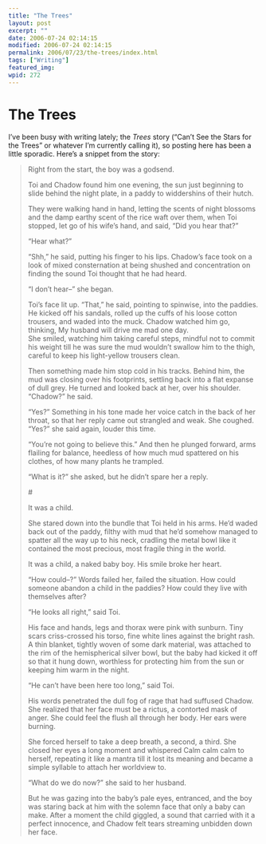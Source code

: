 ```yaml
---
title: "The Trees"
layout: post
excerpt: ""
date: 2006-07-24 02:14:15
modified: 2006-07-24 02:14:15
permalink: 2006/07/23/the-trees/index.html
tags: ["Writing"]
featured_img: 
wpid: 272
---
```


# The Trees

I’ve been busy with writing lately; the *Trees* story (“Can’t See the Stars for the Trees” or whatever I’m currently calling it), so posting here has been a little sporadic. Here’s a snippet from the story:

> Right from the start, the boy was a godsend.
> 
> Toi and Chadow found him one evening, the sun just beginning to slide behind the night plate, in a paddy to widdershins of their hutch.
> 
> They were walking hand in hand, letting the scents of night blossoms and the damp earthy scent of the rice waft over them, when Toi stopped, let go of his wife’s hand, and said, “Did you hear that?”
> 
> “Hear what?”
> 
> “Shh,” he said, putting his finger to his lips. Chadow’s face took on a look of mixed consternation at being shushed and concentration on finding the sound Toi thought that he had heard.
> 
> “I don’t hear–” she began.
> 
> Toi’s face lit up. “That,” he said, pointing to spinwise, into the paddies. He kicked off his sandals, rolled up the cuffs of his loose cotton trousers, and waded into the muck. Chadow watched him go, thinking, My husband will drive me mad one day.  
> She smiled, watching him taking careful steps, mindful not to commit his weight till he was sure the mud wouldn’t swallow him to the thigh, careful to keep his light-yellow trousers clean.
> 
> Then something made him stop cold in his tracks. Behind him, the mud was closing over his footprints, settling back into a flat expanse of dull grey. He turned and looked back at her, over his shoulder. “Chadow?” he said.
> 
> “Yes?” Something in his tone made her voice catch in the back of her throat, so that her reply came out strangled and weak. She coughed. “Yes?” she said again, louder this time.
> 
> “You’re not going to believe this.” And then he plunged forward, arms flailing for balance, heedless of how much mud spattered on his clothes, of how many plants he trampled.
> 
> “What is it?” she asked, but he didn’t spare her a reply.
> 
> \#
> 
> It was a child.
> 
> She stared down into the bundle that Toi held in his arms. He’d waded back out of the paddy, filthy with mud that he’d somehow managed to spatter all the way up to his neck, cradling the metal bowl like it contained the most precious, most fragile thing in the world.
> 
> It was a child, a naked baby boy. His smile broke her heart.
> 
> “How could–?” Words failed her, failed the situation. How could someone abandon a child in the paddies? How could they live with themselves after?
> 
> “He looks all right,” said Toi.
> 
> His face and hands, legs and thorax were pink with sunburn. Tiny scars criss-crossed his torso, fine white lines against the bright rash. A thin blanket, tightly woven of some dark material, was attached to the rim of the hemispherical silver bowl, but the baby had kicked it off so that it hung down, worthless for protecting him from the sun or keeping him warm in the night.
> 
> “He can’t have been here too long,” said Toi.
> 
> His words penetrated the dull fog of rage that had suffused Chadow. She realized that her face must be a rictus, a contorted mask of anger. She could feel the flush all through her body. Her ears were burning.
> 
> She forced herself to take a deep breath, a second, a third. She closed her eyes a long moment and whispered Calm calm calm to herself, repeating it like a mantra till it lost its meaning and became a simple syllable to attach her worldview to.
> 
> “What do we do now?” she said to her husband.
> 
> But he was gazing into the baby’s pale eyes, entranced, and the boy was staring back at him with the solemn face that only a baby can make. After a moment the child giggled, a sound that carried with it a perfect innocence, and Chadow felt tears streaming unbidden down her face.